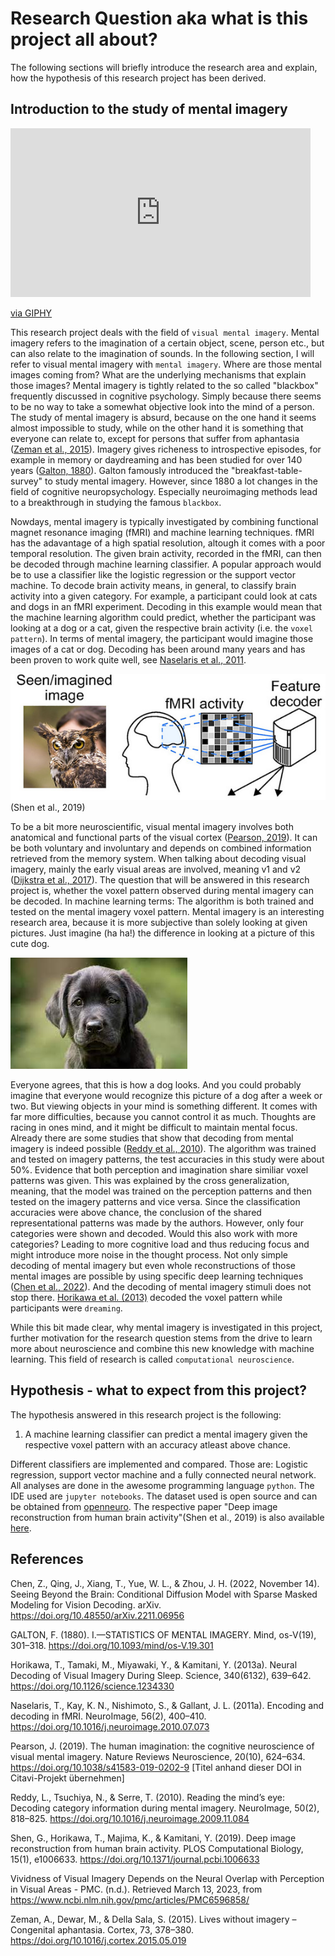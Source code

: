 # Research Question aka what is this project all about?
The following sections will briefly introduce the research area and explain, how the hypothesis of this research project has been derived.

## Introduction to the study of mental imagery

<iframe src="https://giphy.com/embed/26gJyEfaxAQsuMFeo" width="480" height="270" frameBorder="0" class="giphy-embed" allowFullScreen></iframe><p><a href="https://giphy.com/gifs/southparkgifs-26gJyEfaxAQsuMFeo">via GIPHY</a></p>

This research project deals with the field of `visual mental imagery`. Mental imagery refers to the imagination of a certain object, scene, person etc., but can also relate to the imagination of sounds. In the following section, I will refer to visual mental imagery with `mental imagery`.
Where are those mental images coming from? What are the underlying mechanisms that explain those images? Mental imagery is tightly related to the so called "blackbox" frequently discussed in cognitive psychology. Simply because there seems to be no way to take a somewhat objective look into the mind of a person. The study of mental imagery is absurd, because on the one hand it seems almost impossible to study, while on the other hand it is something that everyone can relate to, except for persons that suffer from aphantasia ([Zeman et al., 2015](https://www.sciencedirect.com/science/article/pii/S0010945215001781?casa_token=Ad1leUlQgA8AAAAA:T5iGAVnFXdtLwX9kdoluttOZwwCVPHEGN0NrlxYOiyWtzOOVDQ3HHcK8_EnaYjgtv7oOMs_q5g)). Imagery gives richeness to introspective episodes, for example in memory or daydreaming and has been studied for over 140 years ([Galton, 1880](https://academic.oup.com/mind/article-abstract/os-V/19/301/2848572?redirectedFrom=fulltext&login=false)). Galton famously introduced the "breakfast-table-survey" to study mental imagery. However, since 1880 a lot changes in the field of cognitive neuropsychology. Especially neuroimaging methods lead to a breakthrough in studying the famous `blackbox`.

Nowdays, mental imagery is typically investigated by combining functional magnet resonance imaging (fMRI) and machine learning techniques. fMRI has the adavantage of a high spatial resolution, altough it comes with a poor temporal resolution. The given brain activity, recorded in the fMRI, can then be decoded through machine learning classifier. A popular approach would be to use a classifier like the logistic regression or the support vector machine. To decode brain activity means, in general, to classify brain activity into a given category. For example, a participant could look at cats and dogs in an fMRI experiment. Decoding in this example would mean that the machine learning algorithm could predict, whether the participant was looking at a dog or a cat, given the respective brain activity (i.e. the `voxel pattern`). In terms of mental imagery, the participant would imagine those images of a cat or dog. Decoding has been around many years and has been proven to work quite well, see [Naselaris et al., 2011](https://www.sciencedirect.com/science/article/pii/S1053811910010657?casa_token=1Uey6U2ByjwAAAAA:6qHcdw5hdNlKg6e-WymuGXcqPSg2zu648D_dCGAQNe5DEtIpaQp4h8DE-EdaCCbLw8DVA-uE9A).

![decoding](decoding.png)
(Shen et al., 2019)

To be a bit more neuroscientific, visual mental imagery involves both anatomical and functional parts of the visual cortex ([Pearson, 2019](https://www.nature.com/articles/s41583-019-0202-9)). It can be both voluntary and involuntary and depends on combined information retrieved from the memory system. When talking about decoding visual imagery, mainly the early visual areas are involved, meaning v1 and v2 ([Dijkstra et al., 2017](https://www.ncbi.nlm.nih.gov/pmc/articles/PMC6596858/)).
The question that will be answered in this research project is, whether the voxel pattern observed during mental imagery can be decoded. In machine learning terms: The algorithm is both trained and tested on the mental imagery voxel pattern. Mental imagery is an interesting research area, because it is more subjective than solely looking at given pictures. Just imagine (ha ha!) the difference in looking at a picture of this cute dog.

![dog](dog.png) 

Everyone agrees, that this is how a dog looks. And you could probably imagine that everyone would recognize this picture of a dog after a week or two. But viewing objects in your mind is something different. It comes with far more difficulties, because you cannot control it as much. Thoughts are racing in ones mind, and it might be difficult to maintain mental focus. Already there are some studies that show that decoding from mental imagery is indeed possible ([Reddy et al., 2010](https://www.sciencedirect.com/science/article/pii/S1053811909012701?casa_token=lw6pq-cpWKwAAAAA:PAew2-UYG3rEqa4fU-dgZM3QuAq-JcgEE-_BLwpbfly0ewSrnT9nS7E05KAek0LKB8mOQxI0JQ)). The algorithm was trained and tested on imagery patterns, the test accuracies in this study were about 50%. Evidence that both perception and imagination share similiar voxel patterns was given. This was explained by the cross generalization, meaning, that the model was trained on the perception patterns and then tested on the imagery patterns and vice versa. Since the classification accuracies were above chance, the conclusion of the shared representational patterns was made by the authors. However, only four categories were shown and decoded. Would this also work with more categories? Leading to more cognitive load and thus reducing focus and might introduce more noise in the thought process.
Not only simple decoding of mental imagery but even whole reconstructions of those mental images are possible by using specific deep learning techniques ([Chen et al., 2022](https://arxiv.org/pdf/2211.06956.pdf)).
And the decoding of mental imagery stimuli does not stop there. [Horikawa et al. (2013)](https://www.science.org/doi/full/10.1126/science.1234330?casa_token=x-N93ozNsmMAAAAA:mHZIE6_913NkownqRAYvkZYEw6b9OYljipJq0ZWUW1hgTnZHaUjS1unafPOJskeIde_BXFZGpaOvWg) decoded the voxel pattern while participants were `dreaming`.

While this bit made clear, why mental imagery is investigated in this project, further motivation for the research question stems from the drive to learn more about neuroscience and combine this new knowledge with machine learning. This field of research is called `computational neuroscience`.

## Hypothesis - what to expect from this project?
The hypothesis answered in this research project is the following:
1. A machine learning classifier can predict a mental imagery given the respective voxel pattern with an accuracy atleast above chance.

Different classifiers are implemented and compared. Those are: Logistic regression, support vector machine and a fully connected neural network. All analyses are done in the awesome programming language `python`. The IDE used are `jupyter notebooks`.
The dataset used is open source and can be obtained from [openneuro](https://openneuro.org/datasets/ds001506/versions/1.3.1). The respective paper "Deep image reconstruction from human brain activity"(Shen et al., 2019) is also available [here](https://journals.plos.org/ploscompbiol/article?id=10.1371/journal.pcbi.1006633).


## References

 Chen, Z., Qing, J., Xiang, T., Yue, W. L., & Zhou, J. H. (2022, November 14). Seeing Beyond the Brain: Conditional Diffusion Model with Sparse Masked Modeling for Vision Decoding. arXiv. https://doi.org/10.48550/arXiv.2211.06956 

 GALTON, F. (1880). I.—STATISTICS OF MENTAL IMAGERY. Mind, os-V(19), 301–318. https://doi.org/10.1093/mind/os-V.19.301  

 Horikawa, T., Tamaki, M., Miyawaki, Y., & Kamitani, Y. (2013a). Neural Decoding of Visual Imagery During Sleep. Science, 340(6132), 639–642. https://doi.org/10.1126/science.1234330

 Naselaris, T., Kay, K. N., Nishimoto, S., & Gallant, J. L. (2011a). Encoding and decoding in fMRI. NeuroImage, 56(2), 400–410. https://doi.org/10.1016/j.neuroimage.2010.07.073 

 Pearson, J. (2019). The human imagination: the cognitive neuroscience of visual mental imagery. Nature Reviews Neuroscience, 20(10), 624–634. https://doi.org/10.1038/s41583-019-0202-9 [Titel anhand dieser DOI in Citavi-Projekt übernehmen] 

 Reddy, L., Tsuchiya, N., & Serre, T. (2010). Reading the mind’s eye: Decoding category information during mental imagery. NeuroImage, 50(2), 818–825. https://doi.org/10.1016/j.neuroimage.2009.11.084 

 Shen, G., Horikawa, T., Majima, K., & Kamitani, Y. (2019). Deep image reconstruction from human brain activity. PLOS Computational Biology, 15(1), e1006633. https://doi.org/10.1371/journal.pcbi.1006633

 Vividness of Visual Imagery Depends on the Neural Overlap with Perception in Visual Areas - PMC. (n.d.). Retrieved March 13, 2023, from https://www.ncbi.nlm.nih.gov/pmc/articles/PMC6596858/ 

 Zeman, A., Dewar, M., & Della Sala, S. (2015). Lives without imagery – Congenital aphantasia. Cortex, 73, 378–380. https://doi.org/10.1016/j.cortex.2015.05.019


